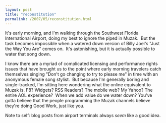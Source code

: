 ```yaml
---
layout: post
title: "reconstitution"
permalink: /2007/05/reconstitution.html
---
```


<p>It's early morning, and I'm walking through the Southwest Florida International Airport, doing my best to ignore the piped in Muzak.&nbsp; But the task becomes impossible when a watered down version of Billy Joel's &quot;Just the Way You Are&quot; comes on.&nbsp; It's astonishing, but it is actually possible to water that song down.</p>

<p>I know there are a myriad of complicated licensing and performance rights issues that have brought us to the point where early morning travelers catch themselves singing &quot;Don't go changing to try to please me&quot; in time with an anonymous female song stylist.&nbsp; But because I'm generally boring and single-tracked, I'm sitting here wondering what the online equivalent to Muzak is. F8? Widgets? RSS Readers? The mobile web? My Yahoo? The entire AOL experience?&nbsp; When we add value do we water down? You've gotta believe that the people programming the Muzak channels believe they're doing Good Work, just like you.</p>

<p>Note to self: blog posts from airport terminals always <em>seem</em> like a good idea.</p>


